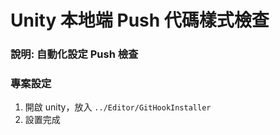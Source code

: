 # Unity 本地端 Push 代碼樣式檢查
### 說明: 自動化設定 Push 檢查

### 專案設定
1. 開啟 unity，放入 ```../Editor/GitHookInstaller```
2. 設置完成